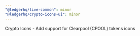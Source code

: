 ```yaml
---
"@ledgerhq/live-common": minor
"@ledgerhq/crypto-icons-ui": minor
---
```


Crypto Icons - Add support for Clearpool (CPOOL) tokens icons

